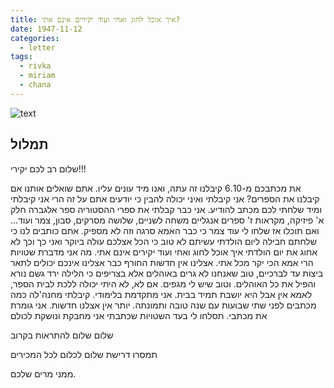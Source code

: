 ```yaml
---
title: איך אוכל לחוג ואחי ועוד יקירים אינם אתי?
date: 1947-11-12
categories:
  - letter
tags:
  - rivka
  - miriam
  - chana
---
```


![text](/pupko-papers/assets/images/1947-11-12-miriam.jpg)

## תמלול

שלום רב לכם יקירי!!!

את מכתבכם מ-6.10 קיבלנו זה עתה, ואנו מיד עונים עליו. אתם שואלים אותנו
אם קיבלנו את הספרים? אני קיבלתי ואיני יכולה להבין כי יודעים אתם על
זה הרי אני קיבלתי ומיד שלחתי לכם מכתב להודיע. אני כבר קבלתי
את ספרי ההסטוריה ספר אלגברה חלק א' פיזיקה, מקראות ז' ספרים אנגליים
משחה לשניים, שלושה מסרקים, סבון, צמר ועוד... ואם תוכלו אז שלחו לי
עוד צמר כי כבר האמא סרגה וזה לא מספיק. אתם כותבים לנו
כי שלחתם חבילה ליום הולדתי עשיתם לא טוב כי הכל אצלכם עולה
ביוקר ואני כך וכך לא אחוג את יום הולדתי איך אוכל לחוג ואחי
ועוד יקירים אינם אתי. מה אני מדברת שטויות הרי אמא הכי יקר
מכל אתי. אצלינו אין חדשות החורף כבר אצלינו אינכם יכולים לתאר
ביצות עד לברכיים, טוב שאנחנו לא גרים באוהלים אלא בצריפים כי
הלילה ירד גשם נורא והפיל את כל האוהלים. וטוב שיש לי מגפים.
אם לא, לא היתי יכולה ללכת לבית הספר, לאמא אין אבל היא
יושבת תמיד בבית. אני מתקדמת בלימודי. קיבלתי מחנה'לה כמה
מכתבים לפני שתי שבועות עם שנה טובה ותמונתה. יותר אין אצלנו
חדשות. אני גומרת את מכתבי. תסלחו לי בעד השטויות שכתבתי
אני מחבקת ונושקת לכולם

שלום שלום להתראות בקרוב

תמסרו דרישת שלום לכלום לכל המכירים

ממני מרים שלכם.
